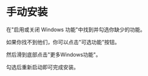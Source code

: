 # 手动安装

在"启用或关闭 Windows 功能"中找到并勾选你缺少的功能。

如果你找不到他们，你可以点击"可选功能"按钮。

然后滑到底部点击"更多Windows功能"。

勾选后重新启动即可完成安装。